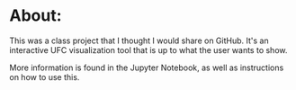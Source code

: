 # About:

This was a class project that I thought I would share on GitHub. It's an interactive UFC visualization tool that is up to what the user wants to show.

More information is found in the Jupyter Notebook, as well as instructions on how to use this. 
